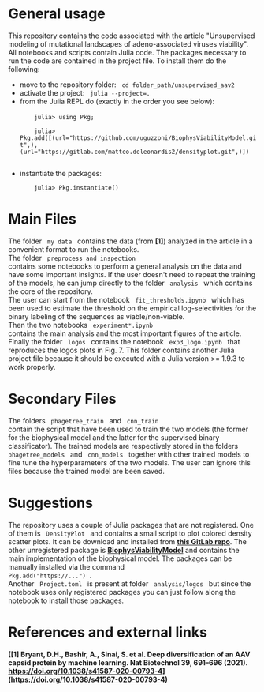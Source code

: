 # General usage

This repository contains the code associated with the article "Unsupervised modeling of mutational landscapes of adeno-associated viruses viability". <br>
All notebooks and scripts contain Julia code. The packages necessary to run the code are contained in the project file. To install them do the following:
<ul>
    <li> move to the repository folder: <code> cd folder_path/unsupervised_aav2 </code> </li>
    <li> activate the project: <code> julia --project=. </code> </li>
    <li> from the Julia REPL do (exactly in the order you see below):<br>
    <code>
    julia> using Pkg;<br> 
    julia>  Pkg.add([(url="https://github.com/uguzzoni/BiophysViabilityModel.git",),(url="https://gitlab.com/matteo.deleonardis2/densityplot.git",)])<br>
    </code>
    <li> instantiate the packages: <code> <br>
    julia> Pkg.instantiate() </code> </li>
</ul>

# Main Files

The folder <code> my data </code> contains the data (from **[1]**) analyzed in the article in a convenient format to run the notebooks.<br>
The folder <code> preprocess and inspection </code> contains some notebooks to perform a general analysis on the data and have some important insights.
If the user doesn't need to repeat the training of the models, he can jump directly to the folder <code> analysis </code> which contains the core of the repository. <br>
The user can start from the notebook <code> fit_thresholds.ipynb </code> which has been used to estimate the threshold on the empirical log-selectivities for the binary labeling of the sequences as viable/non-viable.<br>
Then the two notebooks <code> experiment*.ipynb </code> contains the main analysis and the most important figures of the article. <br>
Finally the folder <code> logos </code> contains the notebook <code> exp3_logo.ipynb </code> that reproduces the logos plots in Fig. 7. This folder contains another Julia project file because it should be executed with a Julia version >= 1.9.3 to work properly.

# Secondary Files

The folders <code> phagetree_train </code> and <code> cnn_train </code> contain
the script that have been used to train the two models (the former for the
biophysical model and the latter for the supervised binary classificator). The
trained models are respectively stored in the folders <code> phagetree_models
</code> and <code> cnn_models </code> together with other trained models to fine
tune the hyperparameters of the two models. The user can ignore this files
because the trained model are been saved.

# Suggestions

The repository uses a couple of Julia packages that are not registered. One of them is <code> DensityPlot </code> and contains a small script to plot colored density scatter plots. It can be download and installed from **[this GitLab repo](https://gitlab.com/matteo.deleonardis2/densityplot.git)**. The other unregistered package is **[BiophysViabilityModel](https://github.com/uguzzoni/BiophysViabilityModel.git)** and contains the main implementation of the biophysical model. The packages can be manually installed via the command <code> Pkg.add("https://...") </code>. <br>
Another <code> Project.toml </code> is present at folder <code> analysis/logos </code> but since the notebook uses only registered packages you can just follow along the notebook to install those packages.

# References and external links

**[[1] Bryant, D.H., Bashir, A., Sinai, S. et al. Deep diversification of an AAV capsid protein by machine learning. Nat Biotechnol 39, 691–696 (2021). https://doi.org/10.1038/s41587-020-00793-4](https://doi.org/10.1038/s41587-020-00793-4)**
